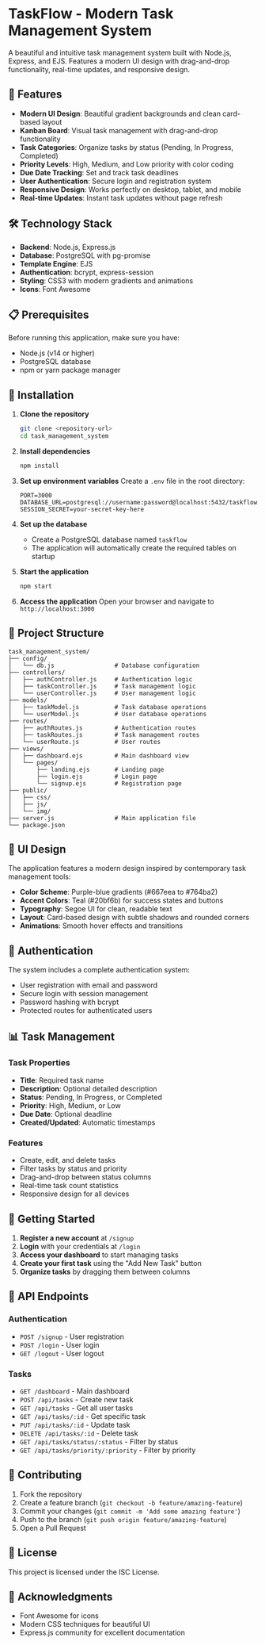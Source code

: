 # TaskFlow - Modern Task Management System

A beautiful and intuitive task management system built with Node.js, Express, and EJS. Features a modern UI design with drag-and-drop functionality, real-time updates, and responsive design.

## 🚀 Features

- **Modern UI Design**: Beautiful gradient backgrounds and clean card-based layout
- **Kanban Board**: Visual task management with drag-and-drop functionality
- **Task Categories**: Organize tasks by status (Pending, In Progress, Completed)
- **Priority Levels**: High, Medium, and Low priority with color coding
- **Due Date Tracking**: Set and track task deadlines
- **User Authentication**: Secure login and registration system
- **Responsive Design**: Works perfectly on desktop, tablet, and mobile
- **Real-time Updates**: Instant task updates without page refresh

## 🛠️ Technology Stack

- **Backend**: Node.js, Express.js
- **Database**: PostgreSQL with pg-promise
- **Template Engine**: EJS
- **Authentication**: bcrypt, express-session
- **Styling**: CSS3 with modern gradients and animations
- **Icons**: Font Awesome

## 📋 Prerequisites

Before running this application, make sure you have:

- Node.js (v14 or higher)
- PostgreSQL database
- npm or yarn package manager

## 🔧 Installation

1. **Clone the repository**
   ```bash
   git clone <repository-url>
   cd task_management_system
   ```

2. **Install dependencies**
   ```bash
   npm install
   ```

3. **Set up environment variables**
   Create a `.env` file in the root directory:
   ```env
   PORT=3000
   DATABASE_URL=postgresql://username:password@localhost:5432/taskflow
   SESSION_SECRET=your-secret-key-here
   ```

4. **Set up the database**
   - Create a PostgreSQL database named `taskflow`
   - The application will automatically create the required tables on startup

5. **Start the application**
   ```bash
   npm start
   ```

6. **Access the application**
   Open your browser and navigate to `http://localhost:3000`

## 📁 Project Structure

```
task_management_system/
├── config/
│   └── db.js                 # Database configuration
├── controllers/
│   ├── authController.js     # Authentication logic
│   ├── taskController.js     # Task management logic
│   └── userController.js     # User management logic
├── models/
│   ├── taskModel.js          # Task database operations
│   └── userModel.js          # User database operations
├── routes/
│   ├── authRoutes.js         # Authentication routes
│   ├── taskRoutes.js         # Task management routes
│   └── userRoute.js          # User routes
├── views/
│   ├── dashboard.ejs         # Main dashboard view
│   └── pages/
│       ├── landing.ejs       # Landing page
│       ├── login.ejs         # Login page
│       └── signup.ejs        # Registration page
├── public/
│   ├── css/
│   ├── js/
│   └── img/
├── server.js                 # Main application file
└── package.json
```

## 🎨 UI Design

The application features a modern design inspired by contemporary task management tools:

- **Color Scheme**: Purple-blue gradients (#667eea to #764ba2)
- **Accent Colors**: Teal (#20bf6b) for success states and buttons
- **Typography**: Segoe UI for clean, readable text
- **Layout**: Card-based design with subtle shadows and rounded corners
- **Animations**: Smooth hover effects and transitions

## 🔐 Authentication

The system includes a complete authentication system:

- User registration with email and password
- Secure login with session management
- Password hashing with bcrypt
- Protected routes for authenticated users

## 📊 Task Management

### Task Properties
- **Title**: Required task name
- **Description**: Optional detailed description
- **Status**: Pending, In Progress, or Completed
- **Priority**: High, Medium, or Low
- **Due Date**: Optional deadline
- **Created/Updated**: Automatic timestamps

### Features
- Create, edit, and delete tasks
- Filter tasks by status and priority
- Drag-and-drop between status columns
- Real-time task count statistics
- Responsive design for all devices

## 🚀 Getting Started

1. **Register a new account** at `/signup`
2. **Login** with your credentials at `/login`
3. **Access your dashboard** to start managing tasks
4. **Create your first task** using the "Add New Task" button
5. **Organize tasks** by dragging them between columns

## 🔧 API Endpoints

### Authentication
- `POST /signup` - User registration
- `POST /login` - User login
- `GET /logout` - User logout

### Tasks
- `GET /dashboard` - Main dashboard
- `POST /api/tasks` - Create new task
- `GET /api/tasks` - Get all user tasks
- `GET /api/tasks/:id` - Get specific task
- `PUT /api/tasks/:id` - Update task
- `DELETE /api/tasks/:id` - Delete task
- `GET /api/tasks/status/:status` - Filter by status
- `GET /api/tasks/priority/:priority` - Filter by priority

## 🤝 Contributing

1. Fork the repository
2. Create a feature branch (`git checkout -b feature/amazing-feature`)
3. Commit your changes (`git commit -m 'Add some amazing feature'`)
4. Push to the branch (`git push origin feature/amazing-feature`)
5. Open a Pull Request

## 📝 License

This project is licensed under the ISC License.

## 🙏 Acknowledgments

- Font Awesome for icons
- Modern CSS techniques for beautiful UI
- Express.js community for excellent documentation